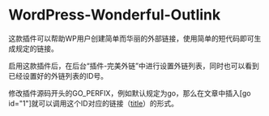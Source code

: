 WordPress-Wonderful-Outlink
===========================

这款插件可以帮助WP用户创建简单而华丽的外部链接，使用简单的短代码即可生成规定的链接。

启用这款插件后，在后台“插件-完美外链”中进行设置外链列表，同时也可以看到已经设置好的外链列表的ID号。

修改插件源码开头的GO_PERFIX，例如默认规定为go，那么在文章中插入[go id="1"]就可以调用这个ID对应的链接（<a href="url">title</a>）的形式。
